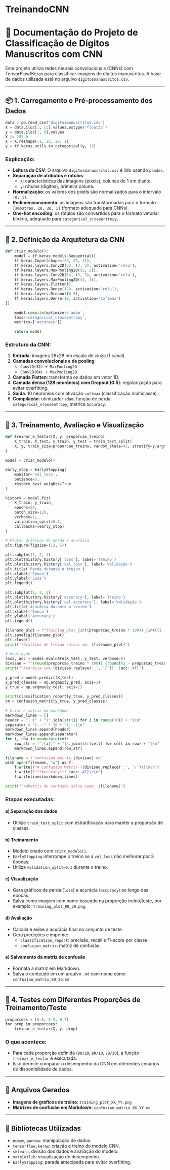 # TreinandoCNN
# 📄 Documentação do Projeto de Classificação de Dígitos Manuscritos com CNN

Este projeto utiliza redes neurais convolucionais (CNNs) com TensorFlow/Keras para classificar imagens de dígitos manuscritos. A base de dados utilizada está no arquivo `digitosmanuscritos.csv`.

---

## 📦 1. Carregamento e Pré-processamento dos Dados

```python
data = pd.read_csv("digitosmanuscritos.csv")
X = data.iloc[:, 1:].values.astype('float32')
y = data.iloc[:, 0].values
X /= 255.0
X = X.reshape(-1, 28, 28, 1)
y = tf.keras.utils.to_categorical(y, 10)
```

### Explicação:

- **Leitura do CSV**: O arquivo `digitosmanuscritos.csv` é lido usando `pandas`.
- **Separação de atributos e rótulos**:
  - `X`: características das imagens (pixels), colunas de 1 em diante.
  - `y`: rótulos (dígitos), primeira coluna.
- **Normalização**: os valores dos pixels são normalizados para o intervalo `[0, 1]`.
- **Redimensionamento**: as imagens são transformadas para o formato `[amostras, 28, 28, 1]` (formato adequado para CNNs).
- **One-hot encoding**: os rótulos são convertidos para o formato vetorial binário, adequado para `categorical_crossentropy`.

---

## 🧠 2. Definição da Arquitetura da CNN

```python
def criar_modelo():
	model = tf.keras.models.Sequential([  
    tf.keras.Input(shape=(28, 28, 1)),  
    tf.keras.layers.Conv2D(32, (3, 3), activation='relu'),  
    tf.keras.layers.MaxPooling2D((2, 2)),  
    tf.keras.layers.Conv2D(64, (3, 3), activation='relu'),  
    tf.keras.layers.MaxPooling2D((2, 2)),  
    tf.keras.layers.Flatten(),  
    tf.keras.layers.Dense(128, activation='relu'),  
    tf.keras.layers.Dropout(0.5),  
    tf.keras.layers.Dense(10, activation='softmax')  
])  
	
	model.compile(optimizer='adam',  
    loss='categorical_crossentropy',  
    metrics=['accuracy'])  
	
	return model
```

### Estrutura da CNN:

1. **Entrada**: imagens 28x28 em escala de cinza (1 canal).
2. **Camadas convolucionais e de pooling**:
   - `Conv2D(32) + MaxPooling2D`
   - `Conv2D(64) + MaxPooling2D`
3. **Camada Flatten**: transforma os dados em vetor 1D.
4. **Camada densa (128 neurônios) com Dropout (0.5)**: regularização para evitar overfitting.
5. **Saída**: 10 neurônios com ativação `softmax` (classificação multiclasse).
6. **Compilação**: otimizador `adam`, função de perda `categorical_crossentropy`, métrica `accuracy`.

---

## 🏃 3. Treinamento, Avaliação e Visualização

```python
def treinar_e_testar(X, y, proporcao_treino):
	X_train, X_test, y_train, y_test = train_test_split(  
	X, y, train_size=proporcao_treino, random_state=42, stratify=y.argmax(axis=1)  
)  
  
model = criar_modelo()  
  
early_stop = EarlyStopping(  
    monitor='val_loss',  
    patience=3,  
    restore_best_weights=True  
)  
  
history = model.fit(  
    X_train, y_train,  
    epochs=50,  
    batch_size=128,  
    verbose=1,  
    validation_split=0.1,  
    callbacks=[early_stop]  
)  
  
# Plotar gráficos de perda e acurácia  
plt.figure(figsize=(12, 5))  
  
plt.subplot(1, 2, 1)  
plt.plot(history.history['loss'], label='Treino')  
plt.plot(history.history['val_loss'], label='Validação')  
plt.title('Perda durante o treino')  
plt.xlabel('Época')  
plt.ylabel('Loss')  
plt.legend()  
  
plt.subplot(1, 2, 2)  
plt.plot(history.history['accuracy'], label='Treino')  
plt.plot(history.history['val_accuracy'], label='Validação')  
plt.title('Acurácia durante o treino')  
plt.xlabel('Época')  
plt.ylabel('Accuracy')  
plt.legend()  
  
filename_plot = f"training_plot_{int(proporcao_treino * 100)}_{int((1 - proporcao_treino) * 100)}.png"  
plt.savefig(filename_plot)  
plt.close()  
print(f"Gráficos de treino salvos em: {filename_plot}")  
  
# Avaliação  
loss, acc = model.evaluate(X_test, y_test, verbose=0)  
divisao = f"{round(proporcao_treino * 100)}_{round((1 - proporcao_treino) * 100)}"  
print(f"Acurácia com {divisao.replace('_', '/')}: {acc:.4f}")  
  
y_pred = model.predict(X_test)  
y_pred_classes = np.argmax(y_pred, axis=1)  
y_true = np.argmax(y_test, axis=1)  
  
print(classification_report(y_true, y_pred_classes))  
cm = confusion_matrix(y_true, y_pred_classes)  
  
# Criar a matriz em markdown  
markdown_lines = []  
header = "| |" + "|".join(str(i) for i in range(10)) + "|\n"  
separator = "|---" * 10 + "|---|\n"  
markdown_lines.append(header)  
markdown_lines.append(separator)  
for i, row in enumerate(cm):  
    row_str = f"|{i}|" + "|".join(str(cell) for cell in row) + "|\n"  
    markdown_lines.append(row_str)  
  
filename = f"confusion_matrix_{divisao}.md"  
with open(filename, "w") as f:  
    f.write(f"# Confusion Matrix ({divisao.replace('_', '/')})\n\n")  
    f.write(f"**Accuracy:** {acc:.4f}\n\n")  
    f.writelines(markdown_lines)  
  
print(f"\nMatriz de confusão salva como: {filename}")
```

### Etapas executadas:

#### a) Separação dos dados
- Utiliza `train_test_split` com estratificação para manter a proporção de classes.

#### b) Treinamento
- Modelo criado com `criar_modelo()`.
- `EarlyStopping` interrompe o treino se a `val_loss` não melhorar por 3 épocas.
- Utiliza `validation_split=0.1` durante o treino.

#### c) Visualização
- Gera gráficos de perda (`loss`) e acurácia (`accuracy`) ao longo das épocas.
- Salva como imagem com nome baseado na proporção treino/teste, por exemplo: `training_plot_80_20.png`.

#### d) Avaliação
- Calcula e exibe a acurácia final no conjunto de teste.
- Gera predições e imprime:
  - `classification_report`: precisão, recall e f1-score por classe.
  - `confusion_matrix`: matriz de confusão.

#### e) Salvamento da matriz de confusão
- Formata a matriz em Markdown.
- Salva o conteúdo em um arquivo `.md` com nome como `confusion_matrix_80_20.md`.

---

## 🧪 4. Testes com Diferentes Proporções de Treinamento/Teste

```python
proporcoes = [0.8, 0.9, 0.7]
for prop in proporcoes:
    treinar_e_testar(X, y, prop)
```

### O que acontece:
- Para cada proporção definida (`80/20`, `90/10`, `70/30`), a função `treinar_e_testar` é executada.
- Isso permite comparar o desempenho da CNN em diferentes cenários de disponibilidade de dados.

---

## 📁 Arquivos Gerados

- **Imagens de gráficos de treino**: `training_plot_XX_YY.png`
- **Matrizes de confusão em Markdown**: `confusion_matrix_XX_YY.md`

---

## 🧰 Bibliotecas Utilizadas

- `numpy`, `pandas`: manipulação de dados.
- `tensorflow.keras`: criação e treino do modelo CNN.
- `sklearn`: divisão dos dados e avaliação do modelo.
- `matplotlib`: visualização de desempenho.
- `EarlyStopping`: parada antecipada para evitar overfitting.

